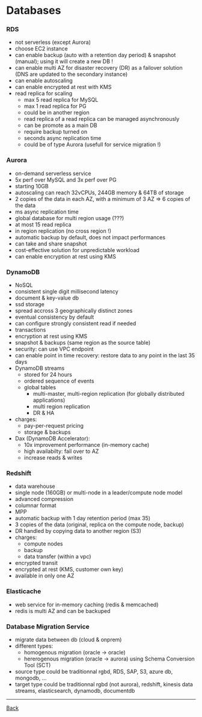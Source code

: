 Databases
=========

### RDS
* not serverless (except Aurora)
* choose EC2 instance
* can enable backup (auto with a retention day period) & snapshot (manual); using it will create a new DB !
* can enable multi AZ for disaster recovery (DR) as a failover solution (DNS are updated to the secondary instance)
* can enable autoscaling
* can enable encrypted at rest with KMS 
* read replica for scaling
    * max 5 read replica for MySQL
    * max 1 read replica for PG
    * could be in another region
    * read replica of a read replica can be managed asynchronously
    * can be promote as a main DB
    * require backup turned on
    * seconds async replication time
    * could be of type Aurora (usefull for service migration !)

### Aurora
* on-demand serverless service
* 5x perf over MySQL and 3x perf over PG
* starting 10GB
* autoscaling can reach 32vCPUs, 244GB memory & 64TB of storage
* 2 copies of the data in each AZ, with a minimum of 3 AZ => 6 copies of the data
* ms async replication time
* global database for multi region usage (???)
* at most 15 read replica
* in region replication (no cross region !)
* automatic backup by default, does not impact performances
* can take and share snapshot
* cost-effective solution for unpredictable workload
* can enable encryption at rest using KMS

### DynamoDB
* NoSQL
* consistent single digit millisecond latency
* document & key-value db
* ssd storage
* spread accross 3 geographically distinct zones
* eventual consistency by default
* can configure strongly consistent read if needed
* transactions
* encryption at rest using KMS
* snapshot & backups (same region as the source table)
* security: can use VPC endpoint
* can enable point in time recovery: restore data to any point in the last 35 days
* DynamoDB streams
    * stored for 24 hours
    * ordered sequence of events
    * global tables
        * multi-master, multi-region replication (for globally distributed applications)
        * multi region replication
        * DR & HA
* charges:
    * pay-per-request pricing
    * storage & backups
* Dax (DynamoDB Accelerator): 
    * 10x improvement performance (in-memory cache)
    * high availabilty: fail over to AZ
    * increase reads & writes

### Redshift
* data warehouse
* single node (160GB) or multi-node in a leader/compute node model
* advanced compression
* columnar format
* MPP
* automatic backup with 1 day retention period (max 35)
* 3 copies of the data (original, replica on the compute node, backup)
* DR handled by copying data to another region (S3)
* charges:
    * compute nodes
    * backup
    * data transfer (within a vpc)
* encrypted transit
* encrypted at rest (KMS, customer own key)
* available in only one AZ

### Elasticache
* web service for in-memory caching (redis & memcached)
* redis is multi AZ and can be backuped

### Database Migration Service
* migrate data between db (cloud & onprem)
* different types:
    * homogenous migration (oracle -> oracle)
    * hererogenous migration (oracle -> aurora) using Schema Conversion Tool (SCT)
* source type could be traditionnal rgbd, RDS, SAP, S3, azure db, mongodb, ...
* target type could be traditionnal rgbd (not aurora), redshift, kinesis data streams, elasticsearch, dynamodb, documentdb


---
[Back](/solution-architect)
